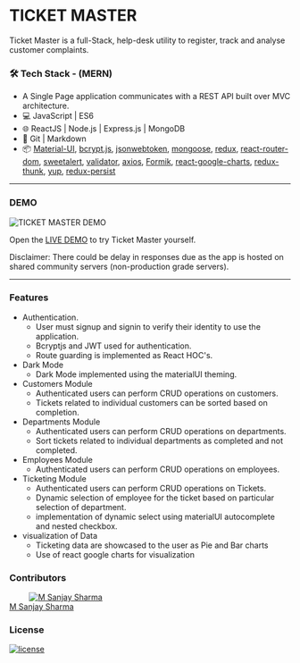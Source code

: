 # TICKET MASTER

Ticket Master is a full-Stack, help-desk utility to register, track and analyse customer complaints.

### 🛠 Tech Stack - (MERN)

- A Single Page application communicates with a REST API built over MVC architecture.
- 💻 JavaScript | ES6
- 🌐 ReactJS | Node.js | Express.js | MongoDB
- 🔧 Git | Markdown
- 📦 [Material-UI](https://github.com/mui-org/material-ui), [bcrypt.js](https://www.npmjs.com/package/bcryptjs), [jsonwebtoken](https://www.npmjs.com/package/jsonwebtoken), [mongoose](https://www.npmjs.com/package/mongoose), [redux](https://github.com/reduxjs/redux), [react-router-dom](https://www.npmjs.com/package/react-router-dom), [sweetalert](https://sweetalert.js.org/), [validator](https://www.npmjs.com/package/validator), [axios](https://www.npmjs.com/package/axios), [Formik](https://github.com/formium/formik), [react-google-charts](https://www.npmjs.com/package/react-google-charts), [redux-thunk](https://github.com/reduxjs/redux-thunk), [yup](https://github.com/jquense/yup), [redux-persist](https://github.com/rt2zz/redux-persist)

---

### DEMO

![TICKET MASTER DEMO](https://user-images.githubusercontent.com/68370514/88466533-fec1bc00-ceea-11ea-8066-3208464d56a1.gif)

Open the [LIVE DEMO](https://ticket-master.onrender.com/) to try Ticket Master yourself.

Disclaimer: There could be delay in responses due as the app is hosted on shared community servers (non-production grade servers).

---

### Features

- Authentication.
  - User must signup and signin to verify their identity to use the application.
  - Bcryptjs and JWT used for authentication.
  - Route guarding is implemented as React HOC's.
- Dark Mode
  - Dark Mode implemented using the materialUI theming.
- Customers Module
  - Authenticated users can perform CRUD operations on customers.
  - Tickets related to individual customers can be sorted based on completion.
- Departments Module
  - Authenticated users can perform CRUD operations on departments.
  - Sort tickets related to individual departments as completed and not completed.
- Employees Module
  - Authenticated users can perform CRUD operations on employees.
- Ticketing Module
  - Authenticated users can perform CRUD operations on Tickets.
  - Dynamic selection of employee for the ticket based on particular selection of department.
  - implementation of dynamic select using materialUI autocomplete and nested checkbox.
- visualization of Data
  - Ticketing data are showcased to the user as Pie and Bar charts
  - Use of react google charts for visualization

### Contributors

&nbsp;&nbsp;&nbsp;&nbsp;&nbsp;&nbsp;&nbsp;&nbsp;&nbsp;<a href="https://github.com/MSanjaySharma"><img src="https://avatars3.githubusercontent.com/u/65958268?s=40" alt="M Sanjay Sharma" /></a></br>
[M Sanjay Sharma](https://github.com/MSanjaySharma)

### License

[![license](https://img.shields.io/badge/license-MIT-green?style=flat-square)](https://github.com/MSanjaySharma/TICKET-MASTER/blob/master/LICENSE)
